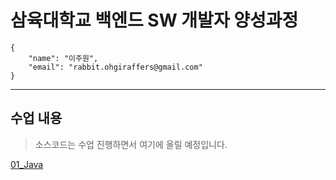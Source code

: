 # 삼육대학교 백엔드 SW 개발자 양성과정

```
{
    "name": "이주원",
    "email": "rabbit.ohgiraffers@gmail.com"
}
```
---
## 수업 내용

> 소스코드는 수업 진행하면서 여기에 올릴 예정입니다.
>
[01_Java](https://github.com/2024-SYU-Backend/01_java.git)
